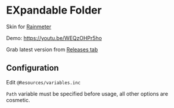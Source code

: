 # EXpandable Folder
Skin for [Rainmeter](https://www.rainmeter.net/)

Demo: https://youtu.be/WEQzOHPr5ho

Grab latest version from [Releases tab](https://github.com/juh9870/EXpandableFolder/releases/latest)
## Configuration
Edit `@Resources/variables.inc`

`Path` variable must be specified before usage, all other options are cosmetic.

